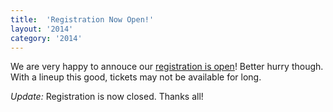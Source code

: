 ```yaml
---
title:  'Registration Now Open!'
layout: '2014'
category: '2014'
---
```

We are very happy to annouce our [registration is open](/2014/register)! Better hurry though. With a lineup this good, tickets may not be available for long.

*Update:* Registration is now closed. Thanks all!
